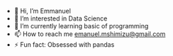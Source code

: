 - 👋 Hi, I’m Emmanuel
- 👀 I’m interested in Data Science
- 🌱 I’m currently learning basic of programming
- 📫 How to reach me emanuel.mshimizu@gmail.com
- ⚡ Fun fact: Obsessed with pandas
